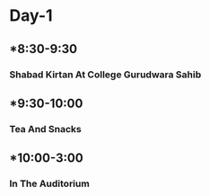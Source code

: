 # **Day-1**
## *8:30-9:30
### **Shabad Kirtan At College Gurudwara Sahib**
## *9:30-10:00 
### **Tea And Snacks** 
## *10:00-3:00
### **In The Auditorium** 
